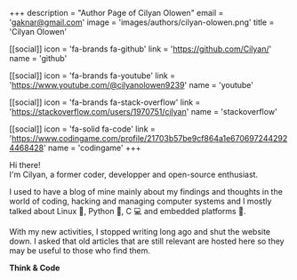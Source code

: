 +++
description = "Author Page of Cilyan Olowen"
email = 'gaknar@gmail.com'
image = 'images/authors/cilyan-olowen.png'
title = 'Cilyan Olowen'

[[social]]
  icon = 'fa-brands fa-github'
  link = 'https://github.com/Cilyan/'
  name = 'github'

[[social]]
  icon = 'fa-brands fa-youtube'
  link = 'https://www.youtube.com/@cilyanolowen9239'
  name = 'youtube'

[[social]]
  icon = 'fa-brands fa-stack-overflow'
  link = 'https://stackoverflow.com/users/1970751/cilyan'
  name = 'stackoverflow'

[[social]]
  icon = 'fa-solid fa-code'
  link = 'https://www.codingame.com/profile/21703b57be9cf864a1e6706972442924468428'
  name = 'codingame'
+++

Hi there!  
I'm Cilyan, a former coder, developper and open-source enthusiast.

I used to have a blog of mine mainly about my findings and thoughts in the world
of coding, hacking and managing computer systems and I mostly talked about Linux
🐧, Python 🐍, C 💻 and embedded platforms 🚗.

With my new activities, I stopped writing long ago and shut the website down. I
asked that old articles that are still relevant are hosted here so they may be
useful to those who find them.

**Think & Code**
